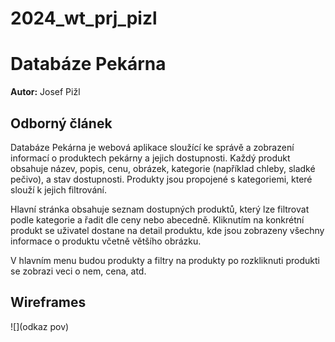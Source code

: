 # 2024_wt_prj_pizl
# Databáze Pekárna

**Autor:** Josef Pižl


## Odborný článek

Databáze Pekárna je webová aplikace sloužící ke správě a zobrazení informací o produktech pekárny a jejich dostupnosti. Každý produkt obsahuje název, popis, cenu, obrázek, kategorie (například chleby, sladké pečivo), a stav dostupnosti. Produkty jsou propojené s kategoriemi, které slouží k jejich filtrování.

Hlavní stránka obsahuje seznam dostupných produktů, který lze filtrovat podle kategorie a řadit dle ceny nebo abecedně. Kliknutím na konkrétní produkt se uživatel dostane na detail produktu, kde jsou zobrazeny všechny informace o produktu včetně většího obrázku.

V hlavním menu budou produkty a filtry na produkty po rozkliknuti produkti se zobrazi veci o nem, cena, atd.


## Wireframes

![](odkaz pov)

